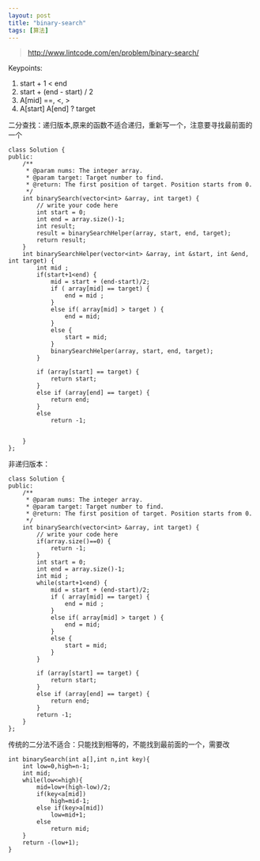 ```yaml
---
layout: post
title: "binary-search"
tags: [算法]
---
```


> http://www.lintcode.com/en/problem/binary-search/


Keypoints:1. start + 1 < end2. start + (end - start) / 2 3. A[mid] ==, <, >4. A[start] A[end] ? target

二分查找：递归版本,原来的函数不适合递归，重新写一个，注意要寻找最前面的一个

	class Solution {
	public:
	    /**
	     * @param nums: The integer array.
	     * @param target: Target number to find.
	     * @return: The first position of target. Position starts from 0. 
	     */
	    int binarySearch(vector<int> &array, int target) {
	        // write your code here
	        int start = 0;
	        int end = array.size()-1;
	        int result;
	        result = binarySearchHelper(array, start, end, target);
	        return result;
	    }
	    int binarySearchHelper(vector<int> &array, int &start, int &end, int target) {
	        int mid ;
	        if(start+1<end) {
	            mid = start + (end-start)/2;
	            if ( array[mid] == target) {
	                end = mid ;
	            }
	            else if( array[mid] > target ) {
	                end = mid;
	            }
	            else {
	                start = mid;
	            }
	            binarySearchHelper(array, start, end, target);
	        }
	        
	        if (array[start] == target) {
	            return start;
	        }
	        else if (array[end] == target) {
	            return end;
	        }
	        else 
	            return -1;
	        
	        
	    }
	};

非递归版本：

	class Solution {
	public:
	    /**
	     * @param nums: The integer array.
	     * @param target: Target number to find.
	     * @return: The first position of target. Position starts from 0. 
	     */
	    int binarySearch(vector<int> &array, int target) {
	        // write your code here
	        if(array.size()==0) {
	            return -1;
	        }
	        int start = 0;
	        int end = array.size()-1;
	        int mid ;
	        while(start+1<end) {
	            mid = start + (end-start)/2;
	            if ( array[mid] == target) {
	                end = mid ;
	            }
	            else if( array[mid] > target ) {
	                end = mid;
	            }
	            else {
	                start = mid;
	            }
	        }
	        
	        if (array[start] == target) {
	            return start;
	        }
	        else if (array[end] == target) {
	            return end;
	        }
	        return -1;
	    }
	};

传统的二分法不适合：只能找到相等的，不能找到最前面的一个，需要改

	int binarySearch(int a[],int n,int key){
	    int low=0,high=n-1;
	    int mid;
	    while(low<=high){
	        mid=low+(high-low)/2;
	        if(key<a[mid])
	            high=mid-1;
	        else if(key>a[mid])
	            low=mid+1;
	        else
	            return mid;
	    }
	    return -(low+1);
	}

